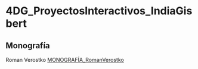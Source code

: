# 4DG_ProyectosInteractivos_IndiaGisbert

## Monografía
Roman Verostko [MONOGRAFÍA_RomanVerostko](MONOGRAFÍA_RomanVerostko.pdf)
